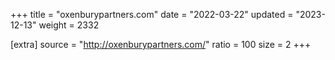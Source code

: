 +++
title = "oxenburypartners.com"
date = "2022-03-22"
updated = "2023-12-13"
weight = 2332

[extra]
source = "http://oxenburypartners.com/"
ratio = 100
size = 2
+++

